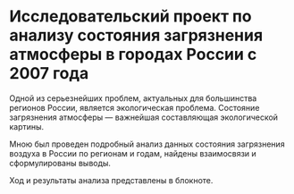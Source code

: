 # Исследовательский проект по анализу состояния загрязнения атмосферы в городах России с 2007 года

Одной из серьезнейших проблем, актуальных для большинства регионов России, является экологическая проблема. Состояние загрязнения атмосферы — важнейшая составляющая экологической картины.

Мною был проведен подробный анализ данных состояния загрязнения воздуха в России по регионам и годам, найдены взаимосвязи и сформулированы выводы.

Ход и результаты анализа представлены в блокноте.
